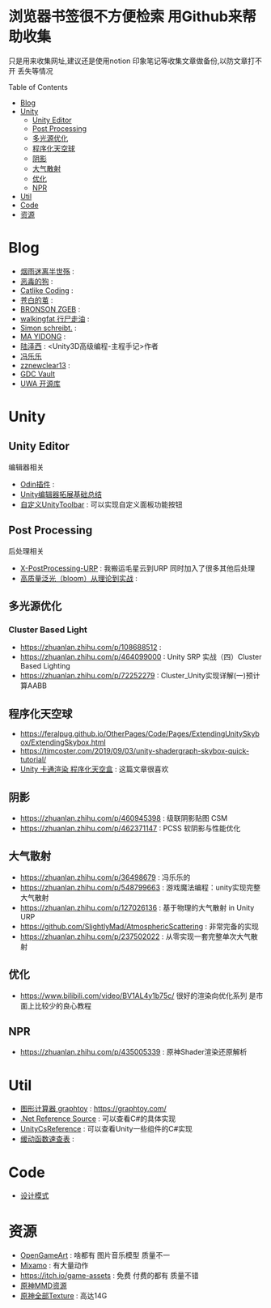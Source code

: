 # 浏览器书签很不方便检索 用Github来帮助收集
只是用来收集网址,建议还是使用notion 印象笔记等收集文章做备份,以防文章打不开 丢失等情况


Table of Contents
- [Blog](#blog)
- [Unity](#unity)
  - [Unity Editor](#unity-editor)
  - [Post Processing](#post-processing)
  - [多光源优化](#多光源优化)
  - [程序化天空球](#程序化天空球)
  - [阴影](#阴影)
  - [大气散射](#大气散射)
  - [优化](#优化)
  - [NPR](#NPR)
- [Util](#util)
- [Code](#code)
- [资源](#资源)



# Blog
- [烟雨迷离半世殇](https://www.lfzxb.top/archives/) :
- [恶毒的狗](https://baddogzz.github.io/) :
- [Catlike Coding](https://catlikecoding.com/) :
- [苍白的茧](http://dreamfairy.cn/blog/) :
- [BRONSON ZGEB](https://bronsonzgeb.com/) :
- [walkingfat 行尸走油](http://walkingfat.com/) :
- [Simon schreibt.](http://simonschreibt.de/) :
- [MA YIDONG](http://ma-yidong.com/category/blog/) :
- [陆泽西](http://www.luzexi.com/tag/Unity3D/) : <Unity3D高级编程-主程手记>作者
- [冯乐乐](http://candycat1992.github.io/)
- [zznewclear13](https://zznewclear13.github.io/posts/) : 
- [GDC Vault](https://www.gdcvault.com/browse/)
- [UWA 开源库](https://lab.uwa4d.com/)

# Unity
## Unity Editor 
编辑器相关
- [Odin插件](https://aihailan.com/archives/466) : 
- [Unity编辑器拓展基础总结](https://www.lfzxb.top/unity-editor-extension-base/)
- [自定义UnityToolbar](https://blog.csdn.net/u011428080/article/details/106689329) : 可以实现自定义面板功能按钮

## Post Processing
后处理相关
- [X-PostProcessing-URP](https://github.com/tkonexhh/X-PostProcessing-URP) : 我搬运毛星云到URP 同时加入了很多其他后处理
- [高质量泛光（bloom）从理论到实战](https://zhuanlan.zhihu.com/p/525500877) : 

## 多光源优化
### Cluster Based Light
- https://zhuanlan.zhihu.com/p/108688512 :
- https://zhuanlan.zhihu.com/p/464099000 : Unity SRP 实战（四）Cluster Based Lighting
- https://zhuanlan.zhihu.com/p/72252279 : Cluster_Unity实现详解(一)预计算AABB

## 程序化天空球
- https://feralpug.github.io/OtherPages/Code/Pages/ExtendingUnitySkybox/ExtendingSkybox.html
- https://timcoster.com/2019/09/03/unity-shadergraph-skybox-quick-tutorial/
- [Unity 卡通渲染 程序化天空盒](https://zhuanlan.zhihu.com/p/540692272) : 这篇文章很喜欢

## 阴影
- https://zhuanlan.zhihu.com/p/460945398 : 级联阴影贴图 CSM
- https://zhuanlan.zhihu.com/p/462371147 : PCSS 软阴影与性能优化

## 大气散射
- https://zhuanlan.zhihu.com/p/36498679 : 冯乐乐的
- https://zhuanlan.zhihu.com/p/548799663 : 游戏魔法编程：unity实现完整大气散射
- https://zhuanlan.zhihu.com/p/127026136 : 基于物理的大气散射 in Unity URP
- https://github.com/SlightlyMad/AtmosphericScattering : 非常完备的实现
- https://zhuanlan.zhihu.com/p/237502022 : 从零实现一套完整单次大气散射

## 优化
- https://www.bilibili.com/video/BV1AL4y1b75c/ 很好的渲染向优化系列 是市面上比较少的良心教程

## NPR
- https://zhuanlan.zhihu.com/p/435005339 : 原神Shader渲染还原解析

# Util
- [图形计算器 graphtoy](https://graphtoy.com/) : https://graphtoy.com/
- [.Net Reference Source](https://referencesource.microsoft.com/) : 可以查看C#的具体实现
- [UnityCsReference](https://github.com/Unity-Technologies/UnityCsReference) : 可以查看Unity一些组件的C#实现 
- [缓动函数速查表](https://easings.net/cn#) : 


# Code
- [设计模式](https://refactoringguru.cn/design-patterns/catalog)

# 资源
- [OpenGameArt](https://opengameart.org/) : 啥都有 图片音乐模型 质量不一
- [Mixamo](https://www.mixamo.com/) : 有大量动作
- https://itch.io/game-assets : 免费 付费的都有 质量不错
- [原神MMD资源](https://www.aplaybox.com/u/680828836)
- [原神全部Texture](https://github.com/Escartem/GenshinTextures) : 高达14G
